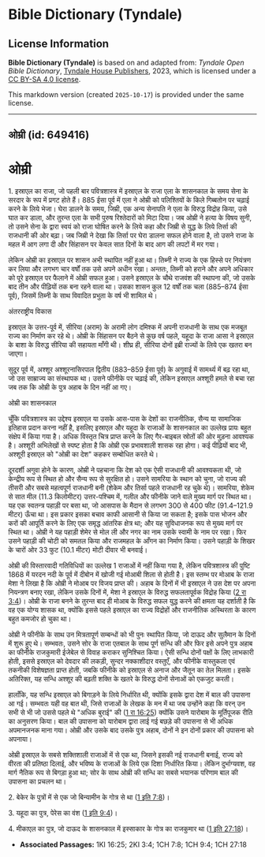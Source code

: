# Bible Dictionary (Tyndale)

## License Information

**Bible Dictionary (Tyndale)** is based on and adapted from: _Tyndale Open Bible Dictionary_, [Tyndale House Publishers](https://tyndaleopenresources.com/), 2023, which is licensed under a [CC BY-SA 4.0 license](https://creativecommons.org/licenses/by-sa/4.0/legalcode.en).

This markdown version (created `2025-10-17`) is provided under the same license.



--------------------------------

## ओम्री (id: 649416)

ओम्री
=====

1\. इस्राएल का राजा, जो पहली बार पवित्रशास्त्र में इस्राएल के राजा एला के शासनकाल के समय सेना के सरदार के रूप में प्रगट होते हैं। 885 ईसा पूर्व में एला ने ओम्री को पलिश्तियों के किले गिब्बतोन पर चढ़ाई करने के लिये भेजा। घेरा डालने के समय, जिम्री, एक अन्य सेनापति ने एला के विरुद्ध विद्रोह किया, उसे घात कर डाला, और तुरन्त एला के सभी पुरुष रिश्तेदारों को मिटा दिया। जब ओम्री ने हत्या के विषय सुनी, तो उसने सेना के द्वारा स्वयं को राजा घोषित करने के लिये कहा और जिम्री से युद्ध के लिये तिर्सा की राजधानी की ओर बढ़ा। जब जिम्री ने देखा कि तिर्सा पर घेरा डालना सफल होने वाला है, तो उसने राजा के महल में आग लगा दी और सिंहासन पर केवल सात दिनों के बाद आग की लपटों में मर गया।

लेकिन ओम्री का इस्राएल पर शासन अभी स्थापित नहीं हुआ था। तिब्नी ने राज्य के एक हिस्से पर नियंत्रण कर लिया और लगभग चार वर्षों तक उसे अपने अधीन रखा। अन्ततः, तिब्नी को हराने और अपने अधिकार को पूरे इस्राएल पर फैलाने में ओम्री सफल हुआ। उसने इस्राएल के चौथे राजवंश की स्थापना की, जो उसके बाद तीन और पीढ़ियों तक बना रहने वाला था। उसका शासन कुल 12 वर्षों तक चला (885–874 ईसा पूर्व), जिसमें तिब्नी के साथ विवादित प्रभुता के वर्ष भी शामिल थे।

अंतरराष्ट्रीय विकास

इस्राएल के उत्तर\-पूर्व में, सीरिया (अराम) के अरामी लोग दमिश्क में अपनी राजधानी के साथ एक मजबूत राज्य का निर्माण कर रहे थे। ओम्री के सिंहासन पर बैठने से कुछ वर्ष पहले, यहूदा के राजा आसा ने इस्राएल के बाशा के विरुद्ध सीरिया की सहायता माँगी थी। शीघ्र ही, सीरिया दोनों इब्री राज्यों के लिये एक खतरा बन जाएगा। 

सुदूर पूर्व में, अश्शूर अश्शूरनासिरपाल द्वितीय (883–859 ईसा पूर्व) के अगुवाई में सामर्थ्य में बढ़ रहा था, जो उस साम्राज्य का संस्थापक था। उसने फीनीके पर चढ़ाई की, लेकिन इस्राएल अश्शूरी हमले से बचा रहा जब तक कि ओम्री के पुत्र अहाब के दिन नहीं आ गए।

ओम्री का शासनकाल

चूँकि पवित्रशास्त्र का उद्देश्य इस्राएल या उसके आस\-पास के देशों का राजनीतिक, सैन्य या सामाजिक इतिहास प्रदान करना नहीं है, इसलिए इस्राएल और यहूदा के राजाओं के शासनकाल का उल्लेख प्रायः बहुत संक्षेप में किया गया है। अधिक विस्तृत चित्र प्राप्त करने के लिए गैर\-बाइबल स्रोतों की ओर मुड़ना आवश्यक है। अश्शूरी अभिलेखों से स्पष्ट होता है कि ओम्री एक प्रभावशाली शासक रहा होगा। कई पीढ़ियों बाद भी, अश्शूरी इस्राएल को "ओम्री का देश" कहकर सम्बोधित करते थे।

दूरदर्शी अगुवा होने के कारण, ओम्री ने पहचाना कि देश को एक ऐसी राजधानी की आवश्यकता थी, जो केन्द्रीय रूप से स्थित हो और सैन्य रूप से सुरक्षित हो। उसने सामरिया के स्थान को चुना, जो राज्य की तीसरी और सबसे महत्वपूर्ण राजधानी बनी (शेकेम और तिर्सा पहले राजधानी रह चुके थे)। सामरिया, शेकेम से सात मील (11\.3 किलोमीटर) उत्तर\-पश्चिम में, गलील और फीनीके जाने वाले मुख्य मार्ग पर स्थित था। यह एक स्वतन्त्र पहाड़ी पर बसा था, जो आसपास के मैदान से लगभग 300 से 400 फीट (91\.4–121\.9 मीटर) ऊँचा था। इस प्रकार इसका बचाव काफी आसानी से किया जा सकता है; इसके पास भोजन और करों की आपूर्ति करने के लिए एक समृद्ध आंतरिक क्षेत्र था; और यह सुविधाजनक रूप से मुख्य मार्ग पर स्थित था। ओम्री ने यह पहाड़ी शेमेर से मोल ली और नगर का नाम उसके स्वामी के नाम पर रखा। फिर उसने पहाड़ी की चोटी को समतल किया और राजमहल के आँगन का निर्माण किया। उसने पहाड़ी के शिखर के चारों ओर 33 फुट (10\.1 मीटर) मोटी दीवार भी बनवाई।

ओम्री की विस्तारवादी गतिविधियों का उल्लेख 1 राजाओं में नहीं किया गया है, लेकिन पवित्रशास्त्र की पुष्टि 1868 में यरदन नदी के पूर्व में दीबोन में खोजी गई मोआबी शिला से होती है। इस स्तम्भ पर मोआब के राजा मेशा ने लिखा है कि ओम्री ने मोआब पर विजय प्राप्त की। अहाब के दिनों में भी इस्राएल ने उस देश पर अपना नियन्त्रण बनाए रखा, लेकिन उसके दिनों में, मेशा ने इस्राएल के विरुद्ध सफलतापूर्वक विद्रोह किया ([2 रा 3:4](https://ref.ly/2Kgs3:4))। ओम्री के राजा बनने के तुरन्त बाद ही मोआब के विरुद्ध सफल युद्ध करने की क्षमता यह दर्शाती है कि वह एक योग्य शासक था, क्योंकि इससे पहले इस्राएल का राज्य विद्रोहों और राजनीतिक अस्थिरता के कारण बहुत कमजोर हो चुका था।

ओम्री ने फीनीके के साथ उन मित्रतापूर्ण सम्बन्धों को भी पुनः स्थापित किया, जो दाऊद और सुलैमान के दिनों में शुरू हुए थे। सम्भवतः, उसने सोर के राजा एतबाल के साथ पूर्ण सन्धि की और फिर इसे अपने पुत्र अहाब का फीनीके राजकुमारी ईजेबेल से विवाह कराकर सुनिश्चित किया। ऐसी सन्धि दोनों पक्षों के लिए लाभकारी होती, इससे इस्राएल को देवदार की लकड़ी, सुन्दर नक्काशीदार वस्तुएँ, और फीनीके वास्तुकला एवं तकनीकी विशेषज्ञता प्राप्त होती, जबकि फीनीके को इस्राएल से अनाज और जैतून का तेल मिलता। इसके अतिरिक्त, यह सन्धि अश्शूर की बढ़ती शक्ति के खतरे के विरुद्ध दोनों सेनाओं को एकजुट करती।

हालाँकि, यह सन्धि इस्राएल को बिगाड़ने के लिये निर्धारित थी, क्योंकि इसके द्वारा देश में बाल की उपासना आ गई। सम्भवतः यही वह बात थी, जिसे राजाओं के लेखक के मन में था जब उन्होंने कहा कि वरन् उन सभी से भी जो उससे पहले थे "अधिक बुराई" की ([1 रा 16:25](https://ref.ly/1Kgs16:25)) क्योंकि उसने यारोबाम के मूर्तिपूजक रीति का अनुसरण किया। बाल की उपासना को यारोबाम द्वारा लाई गई बछड़े की उपासना से भी अधिक अपमानजनक माना गया। ओम्री और उसके बाद उसके पुत्र अहाब, दोनों ने इन दोनों प्रकार की उपासना को अपनाया।

ओम्री इस्राएल के सबसे शक्तिशाली राजाओं में से एक था, जिसने इसकी नई राजधानी बनाई, राज्य को वीरता की प्रतिष्ठा दिलाई, और भविष्य के राजाओं के लिये एक दिशा निर्धारित किया। लेकिन दुर्भाग्यवश, वह मार्ग नैतिक रूप से बिगड़ा हुआ था; सोर के साथ ओम्री की सन्धि का सबसे भयानक परिणाम बाल की उपासना का प्रचलन था।

2\. बेकेर के पुत्रों में से एक जो बिन्यामीन के गोत्र से था ([1 इति 7:8](https://ref.ly/1Chr7:8))।

3\. यहूदा का पुत्र, पेरेस का वंश ([1 इति 9:4](https://ref.ly/1Chr9:4))।

4\. मीकाएल का पुत्र, जो दाऊद के शासनकाल में इस्साकार के गोत्र का राजकुमार था ([1 इति 27:18](https://ref.ly/1Chr27:18))।

* **Associated Passages:** 1KI 16:25; 2KI 3:4; 1CH 7:8; 1CH 9:4; 1CH 27:18

